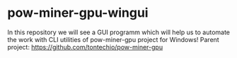 # pow-miner-gpu-wingui

In this repository we will see a GUI programm which will help us to automate the work with CLI utilities of pow-miner-gpu project for Windows!
Parent project: https://github.com/tontechio/pow-miner-gpu
